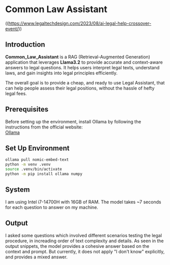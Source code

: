 # Common Law Assistant

((https://www.legaltechdesign.com/2023/08/ai-legal-help-crossover-event/))

## Introduction

**Common_Law_Assistant** is a RAG (Retrieval-Augmented Generation) application that leverages **Llama3.2** to provide accurate and context-aware answers to legal questions. It helps users interpret legal texts, understand laws, and gain insights into legal principles efficiently.  

The overall goal is to provide a cheap, and ready to use Legal Assistant, that can help people assess their legal positions, without the hassle of hefty legal fees.


## Prerequisites

Before setting up the environment, install Ollama by following the instructions from the official website:  
[Ollama](https://ollama.com/)

## Set Up Environment

```sh
ollama pull nomic-embed-text
python -m venv .venv
source .venv/bin/activate
python -m pip install ollama numpy
```
## System
I am using Intel i7-14700H with 16GB of RAM. The model takes ~7 seconds for each question to answer on my machine.

## Output

I asked some questions which involved different scenarios testing the legal procedure, in increading order of text complexity and details. 
As seen in the output snippets, the model provides a cohesive answer based on the context and prompt. But currently, it does not apply "I don't know" explicitly, and provides a mixed answer.
